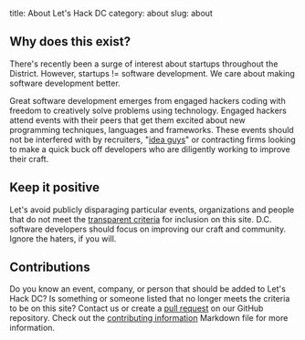 title: About Let's Hack DC
category: about
slug: about

## Why does this exist?
There's recently been a surge of interest about startups throughout the 
District. However, startups != software development. We care about 
making software development better.

Great software development emerges from engaged hackers coding with 
freedom to creatively solve problems using technology. Engaged hackers 
attend events with their peers that get them excited about new programming 
techniques, languages and frameworks. These events should not be 
interfered with by recruiters, 
"[idea guys](http://signalvnoise.com/posts/2188-theres-no-room-for-the-idea-guy)"
or contracting firms looking to make a quick buck off developers who are 
diligently working to improve their craft.

## Keep it positive
Let's avoid publicly disparaging particular events, organizations and people
that do not meet the [transparent criteria](/criteria.html) for
inclusion on this site. D.C. software developers should focus on improving our 
craft and community. Ignore the haters, if you will.

## Contributions
Do you know an event, company, or person that should be added to Let's Hack DC?
Is something or someone listed that no longer meets the criteria to be on this
site? Contact us or create a 
[pull request](https://github.com/makaimc/letshackdc.github.io/pulls)
on our GitHub repository. Check out the 
[contributing information](https://github.com/makaimc/letshackdc.github.io/blob/gh-pages/CONTRIBUTING.md)
Markdown file for more information.

